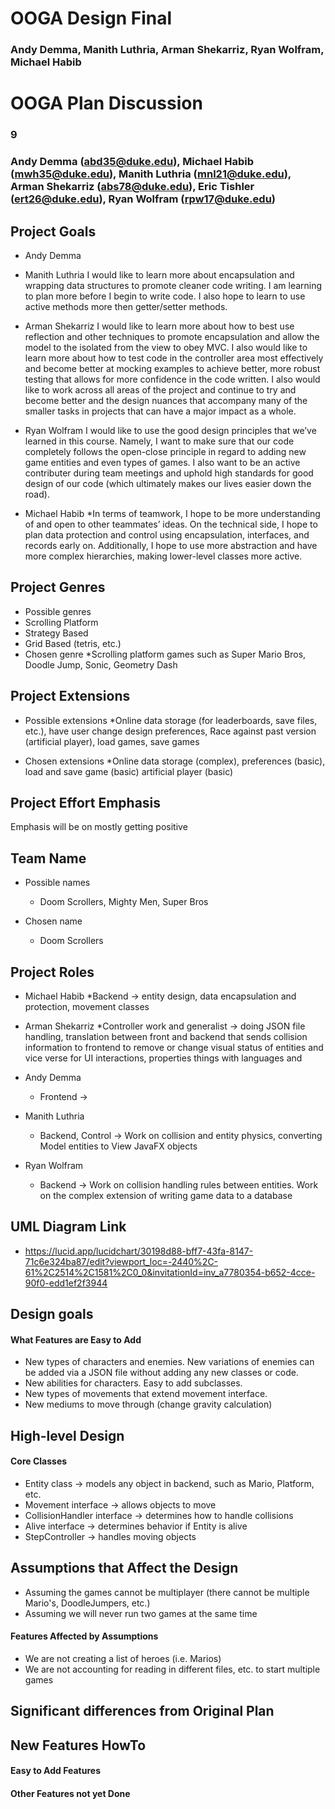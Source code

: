 # OOGA Design Final
### Andy Demma, Manith Luthria, Arman Shekarriz, Ryan Wolfram, Michael Habib

# OOGA Plan Discussion
### 9
### Andy Demma (abd35@duke.edu), Michael Habib (mwh35@duke.edu), Manith Luthria (mnl21@duke.edu), Arman Shekarriz (abs78@duke.edu), Eric Tishler (ert26@duke.edu), Ryan Wolfram (rpw17@duke.edu)



## Project Goals

* Andy Demma

* Manith Luthria
  I would like to learn more about encapsulation and wrapping data structures to promote cleaner code writing. I am learning to plan more before I begin to write code. I also hope to learn to use active methods more then getter/setter methods.

* Arman Shekarriz
  I would like to learn more about how to best use reflection and other techniques to promote encapsulation and allow the model to the isolated from the view to 
obey MVC. I also would like to learn more about how to test code in the controller area most effectively and become better at mocking examples to achieve better, 
more robust testing that allows for more confidence in the code written. I also would like to work across all areas of the project and continue to try and become better
and the design nuances that accompany many of the smaller tasks in projects that can have a major impact as a whole.

* Ryan Wolfram
  I would like to use the good design principles that we’ve learned in this course. Namely, I want 
to make sure that our code completely follows the open-close principle in regard to adding new 
game entities and even types of games. I also want to be an active contributer during team
meetings and uphold high standards for good design of our code (which ultimately makes our lives
easier down the road).

* Michael Habib
  *In terms of teamwork, I hope to be more understanding of and open to other teammates’ ideas. On the technical side, I hope to plan data protection and control using encapsulation, interfaces, and records early on. Additionally, I hope to use more abstraction and have more complex hierarchies, making lower-level classes more active.


## Project Genres

* Possible genres
* Scrolling Platform
* Strategy Based
* Grid Based (tetris, etc.)
* Chosen genre
  *Scrolling platform games such as Super Mario Bros, Doodle Jump, Sonic, Geometry Dash

## Project Extensions

* Possible extensions
  *Online data storage (for leaderboards, save files, etc.), have user change design preferences, Race against past version (artificial player), load games, save games

* Chosen extensions
  *Online data storage (complex), preferences (basic), load and save game (basic) artificial player (basic)

## Project Effort Emphasis

Emphasis will be on mostly getting positive


## Team Name

* Possible names
    * Doom Scrollers, Mighty Men, Super Bros

* Chosen name
    * Doom Scrollers


## Project Roles

* Michael Habib
  *Backend -> entity design, data encapsulation and protection, movement classes

* Arman Shekarriz
  *Controller work and generalist -> doing JSON file handling, translation between front and backend that sends collision information to frontend to remove or change visual status of entities and vice verse for UI interactions, properties things with languages and

* Andy Demma
    * Frontend ->


* Manith Luthria
    * Backend, Control -> Work on collision and entity physics, converting Model entities to View JavaFX objects


* Ryan Wolfram
  * Backend -> Work on collision handling rules between entities. Work on the complex extension of writing game data to a database


## UML Diagram Link
* https://lucid.app/lucidchart/30198d88-bff7-43fa-8147-71c6e324ba87/edit?viewport_loc=-2440%2C-61%2C2514%2C1581%2C0_0&invitationId=inv_a7780354-b652-4cce-90f0-edd1ef2f3944

## Design goals

#### What Features are Easy to Add
* New types of characters and enemies. New variations of enemies can be added via a JSON file without 
adding any new classes or code.
* New abilities for characters. Easy to add subclasses.
* New types of movements that extend movement interface.
* New mediums to move through (change gravity calculation)

## High-level Design

#### Core Classes
* Entity class -> models any object in backend, such as Mario, Platform, etc.
* Movement interface -> allows objects to move
* CollisionHandler interface -> determines how to handle collisions
* Alive interface -> determines behavior if Entity is alive
* StepController -> handles moving objects

## Assumptions that Affect the Design
* Assuming the games cannot be multiplayer (there cannot be multiple Mario's, DoodleJumpers, etc.)
* Assuming we will never run two games at the same time
#### Features Affected by Assumptions
* We are not creating a list of heroes (i.e. Marios) 
* We are not accounting for reading in different files, etc. to start multiple games

## Significant differences from Original Plan


## New Features HowTo

#### Easy to Add Features

#### Other Features not yet Done

